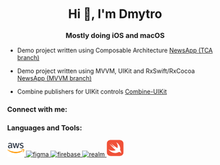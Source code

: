 <h1 align="center">Hi 👋, I'm Dmytro</h1>
<h3 align="center">Mostly doing iOS and macOS</h3>

- Demo project written using Composable Architecture [NewsApp (TCA branch)](https://github.com/DmitryLupich/NewsApp/tree/TheComposableAchitecture)

- Demo project written using MVVM, UIKit and RxSwift/RxCocoa [NewsApp (MVVM branch)](https://github.com/DmitryLupich/NewsApp/tree/RxSwift)

- Combine publishers for UIKit controls [Combine-UIKit](https://github.com/DmitryLupich/Combine-UIKit)

<h3 align="left">Connect with me:</h3>
<p align="left">
</p>

<h3 align="left">Languages and Tools:</h3>
<p align="left"> <a href="https://aws.amazon.com" target="_blank" rel="noreferrer"> <img src="https://raw.githubusercontent.com/devicons/devicon/master/icons/amazonwebservices/amazonwebservices-original-wordmark.svg" alt="aws" width="40" height="40"/> </a> <a href="https://www.figma.com/" target="_blank" rel="noreferrer"> <img src="https://www.vectorlogo.zone/logos/figma/figma-icon.svg" alt="figma" width="40" height="40"/> </a> <a href="https://firebase.google.com/" target="_blank" rel="noreferrer"> <img src="https://www.vectorlogo.zone/logos/firebase/firebase-icon.svg" alt="firebase" width="40" height="40"/> </a> <a href="https://realm.io/" target="_blank" rel="noreferrer"> <img src="https://raw.githubusercontent.com/bestofjs/bestofjs-webui/8665e8c267a0215f3159df28b33c365198101df5/public/logos/realm.svg" alt="realm" width="40" height="40"/> </a> <a href="https://developer.apple.com/swift/" target="_blank" rel="noreferrer"> <img src="https://raw.githubusercontent.com/devicons/devicon/master/icons/swift/swift-original.svg" alt="swift" width="40" height="40"/> </a> </p>
